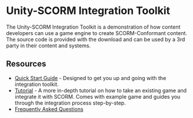 # Unity-SCORM Integration Toolkit

The Unity-SCORM Integration Toolkit is a demonstration of how content developers can use a game engine to 
create SCORM-Conformant content.  The source code is provided with the download and can be used by a 3rd party 
in their content and systems.

## Resources

- [Quick Start Guide]() - Designed to get you up and going with the integration toolkit.
- [Tutorial](https://github.com/adlnet/scorm4unity/wiki/Unity-SCORM-Integration-Tutorial) - A more in-depth tutorial on how to take an existing game and integrate it with SCORM. Comes with example game and guides you through the integration process step-by-step.
- [Frequently Asked Questions](https://github.com/adlnet/scorm4unity/wiki/Frequently-Asked-Questions)